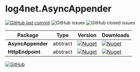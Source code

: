 # log4net.AsyncAppender

[![GitHub last commit](https://img.shields.io/github/last-commit/tommasobertoni/log4net.AsyncAppender.svg?logo=github)](https://github.com/tommasobertoni/log4net.AsyncAppender/commits/master)
![GitHub issues](https://img.shields.io/github/issues-raw/tommasobertoni/log4net.AsyncAppender.svg?logo=github)
![GitHub closed issues](https://img.shields.io/github/issues-closed-raw/tommasobertoni/log4net.AsyncAppender.svg?logo=github)

| Package           | Type     | Version                                                                                                                                                            | Downloads                                                                                                                                           |
|-------------------|----------|--------------------------------------------------------------------------------------------------------------------------------------------------------------------|-----------------------------------------------------------------------------------------------------------------------------------------------------|
| **AsyncAppender** | abstract | [![Nuget](https://img.shields.io/nuget/vpre/log4net.AsyncAppender.svg?logo=nuget)](https://www.nuget.org/packages/log4net.AsyncAppender)                           | [![Nuget](https://img.shields.io/nuget/dt/log4net.AsyncAppender.svg?logo=nuget)](https://www.nuget.org/packages/log4net.AsyncAppender)              |
| **HttpEndpoint**  | abstract | [![Nuget](https://img.shields.io/nuget/vpre/log4net.AsyncAppender.HttpEndpoint.svg?logo=nuget)](https://www.nuget.org/packages/log4net.AsyncAppender.HttpEndpoint) | [![Nuget](https://img.shields.io/nuget/dt/log4net.AsyncAppender.HttpEndpoint.svg?logo=nuget)](https://www.nuget.org/packages/log4net.AsyncAppender) |

[![GitHub](https://img.shields.io/github/license/tommasobertoni/log4net.AsyncAppender.svg)](https://github.com/tommasobertoni/log4net.AsyncAppender/blob/master/LICENSE)
<br />
